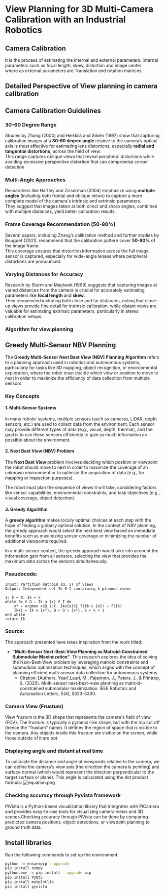 # View Planning for 3D Multi-Camera Calibration with an Industrial Robotics


## Camera Calibration
It is the process of estimating the internal and external parameters. Internal parameters such as focal length, skew, distortion and image center  
where as external parameters are Translation and rotation matrices.


## Detailed Perspective of View planning in camera calibration
## Camera Calibration Guidelines

### 30-60 Degree Range
Studies by Zhang (2000) and Heikkilä and Silvén (1997) show that capturing calibration images at a **30-60 degree angle** relative to the camera’s optical axis is most effective for estimating lens distortions, especially **radial and tangential distortions**, across the field of view.  
This range captures oblique views that reveal peripheral distortions while avoiding excessive perspective distortion that can compromise corner detection.

### Multi-Angle Approaches
Researchers like Hartley and Zisserman (2004) emphasize using **multiple angles** (including both frontal and oblique views) to capture a more complete model of the camera's intrinsic and extrinsic parameters.  
They suggest that images taken at both direct and sharp angles, combined with multiple distances, yield better calibration results.

### Frame Coverage Recommendation (50-80%)
Several papers, including Zhang’s calibration method and further studies by Bouguet (2001), recommend that the calibration pattern cover **50-80%** of the image frame.  
This coverage ensures that distortion information across the full image sensor is captured, especially for wide-angle lenses where peripheral distortions are pronounced.

### Varying Distances for Accuracy
Research by Sturm and Maybank (1999) suggests that capturing images at varied distances from the camera is crucial for accurately estimating parameters like **focal length** and **skew**.  
They recommend including both close and far distances, noting that close-up views provide fine detail for intrinsic calibration, while distant views are valuable for estimating extrinsic parameters, particularly in stereo calibration setups.

### Algorithm for view planning

## Greedy Multi-Sensor NBV Planning

The **Greedy Multi-Sensor Next Best View (NBV) Planning Algorithm** refers to a planning approach used in robotics and autonomous systems, particularly for tasks like 3D mapping, object recognition, or environmental exploration, where the robot must decide which view or position to move to next in order to maximize the efficiency of data collection from multiple sensors.

### Key Concepts

#### 1. Multi-Sensor Systems
In many robotic systems, multiple sensors (such as cameras, LiDAR, depth sensors, etc.) are used to collect data from the environment. Each sensor may provide different types of data (e.g., visual, depth, thermal), and the goal is to use these sensors efficiently to gain as much information as possible about the environment.

#### 2. Next Best View (NBV) Problem
The **Next Best View** problem involves deciding which position or viewpoint the robot should move to next in order to maximize the coverage of an unknown environment or to optimize the acquisition of data (e.g., for mapping or inspection purposes).

The robot must plan the sequence of views it will take, considering factors like sensor capabilities, environmental constraints, and task objectives (e.g., visual coverage, object detection).

#### 3. Greedy Algorithm
A **greedy algorithm** makes locally optimal choices at each step with the hope of finding a globally optimal solution. In the context of NBV planning, the greedy approach would select the next best view based on immediate benefits such as maximizing sensor coverage or minimizing the number of additional viewpoints required.

In a multi-sensor context, the greedy approach would take into account the information gain from all sensors, selecting the view that provides the maximum data across the sensors simultaneously.
### Pseudocode:

```plaintext
Input: Partition matroid (Ω, I) of views
Output: Independent set Ik ∈ I containing k planned views

1: k ← 0, Ik ← ∅
while ∃x ∈ Ω : Ik ∪ {x} ∈ I do
    x* ← argmax x∈Ω s.t. Ik∪{x}∈I f(Ik ∪ {x}) − f(Ik)
    Ik+1 ← Ik ∪ {x*}, Ω ← Ω \ {x*}, k ← k + 1
end while
return Ik
```
### Source:

The approach presented here takes inspiration from the work titled:

- **"Multi-Sensor Next-Best-View Planning as Matroid-Constrained Submodular Maximization"**. This research explores the idea of solving the Next-Best-View problem by leveraging matroid constraints and submodular optimization techniques, which aligns with the concept of planning efficient multi-sensor data collection for autonomous systems.
  - Citation: [Authors, Year].Lauri, M., Pajarinen, J., Peters, J., & Frintrop, S. (2020). Multi-sensor next-best-view planning as matroid-constrained submodular maximization. IEEE Robotics and Automation Letters, 5(4), 5323-5330.

### Camera View (Frustum)
View frustum is the 3D shape that represents the camera's field of view (FOV). The frustum is typically a pyramid-like shape, but with the top cut off (hence the "frustum" name). It defines the region of space that is visible to the camera. Any objects inside this frustum are visible on the screen, while those outside of it are not.

### Displaying angle and distant at real time
To calculate the distance and angle of viewpoints relative to the camera, we can define the camera's view axis (the direction the camera is pointing) and surface normal (which would represent the direction perpendicular to the target surface or plane).
This angle is calculated using the dot product formula:
![equation.png](..%2F..%2F..%2FOneDrive%2FDesktop%2FFAPS%2Fequation.png)

### Checking accuracy through Pyvista framework
PiVista is a Python-based visualization library that integrates with PiCamera and provides easy-to-use tools for visualizing camera views and 3D scenes.Checking accuracy through PiVista can be done by comparing predicted camera positions, object detections, or viewpoint planning to ground truth data.
## Install libraries
Run the following commands to set up the environment:

```bash
python -m ensurepip --upgrade
pip install numpy
python.exe -m pip install --upgrade pip
pip install PyQt5
pip install matplotlib
pip install pyvista

